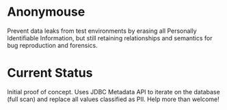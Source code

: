 # Anonymouse

Prevent data leaks from test environments by erasing all Personally Identifiable Information, but still retaining relationships and semantics for bug reproduction and forensics.

# Current Status

Initial proof of concept.
Uses JDBC Metadata API to iterate on the database (full scan) and replace all values classified as PII.
Help more than welcome!





